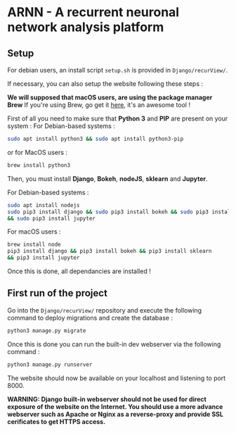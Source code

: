 # ARNN - A recurrent neuronal network analysis platform

## Setup

For debian users, an install script `setup.sh` is provided in `Django/recurView/`.

If necessary, you can also setup the website following these steps :

**We will supposed that macOS users, are using the package manager Brew**
If you're using Brew, go get it [here](https://brew.sh/), it's an awesome tool !

First of all you need to make sure that **Python 3** and **PIP** are present on your system :
For Debian-based systems :
```bash
sudo apt install python3 && sudo apt install python3-pip
```
or for MacOS users :
```bash
brew install python3
```
Then, you must install **Django**, **Bokeh**, **nodeJS**, **sklearn** and **Jupyter**.

For Debian-based systems :
```bash
sudo apt install nodejs
sudo pip3 install django && sudo pip3 install bokeh && sudo pip3 install sklearn 
&& sudo pip3 install jupyter
```
For macOS users :
```bash
brew install node
pip3 install django && pip3 install bokeh && pip3 install sklearn
&& pip3 install jupyter
```
Once this is done, all dependancies are installed !

## First run of the project
Go into the `Django/recurView/` repository and execute the following command to deploy migrations and create the database :
```bash
python3 manage.py migrate
```
Once this is done you can run the built-in dev webserver via the following command :
```bash
python3 manage.py runserver
```
The website should now be available on your localhost and listening to port 8000.

**WARNING: Django built-in webserver should not be used for direct exposure of the website on the Internet. You should use a more advance webserver such as Apache or Nginx as a reverse-proxy and provide SSL cerificates to get HTTPS access.**
